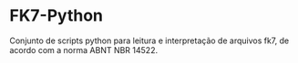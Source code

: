 # FK7-Python
Conjunto de scripts python para leitura e interpretação de arquivos fk7, de acordo com a norma ABNT NBR 14522.
